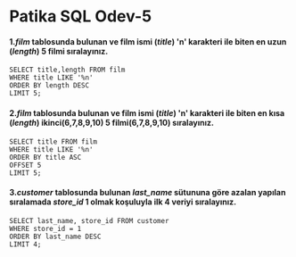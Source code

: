 # Patika SQL Odev-5

#### 1.*film* tablosunda bulunan ve film ismi (*title*) 'n' karakteri ile biten en uzun (*length*) 5 filmi sıralayınız.

````roomsql
SELECT title,length FROM film
WHERE title LIKE '%n'
ORDER BY length DESC
LIMIT 5;
````

#### 2.*film* tablosunda bulunan ve film ismi (*title*) 'n' karakteri ile biten en kısa (*length*) ikinci(6,7,8,9,10) 5 filmi(6,7,8,9,10) sıralayınız.

````roomsql
SELECT title FROM film 
WHERE title LIKE '%n'
ORDER BY title ASC
OFFSET 5
LIMIT 5;
````

#### 3.*customer* tablosunda bulunan *last_name* sütununa göre azalan yapılan sıralamada *store_id* 1 olmak koşuluyla ilk 4 veriyi sıralayınız.

````roomsql
SELECT last_name, store_id FROM customer 
WHERE store_id = 1
ORDER BY last_name DESC
LIMIT 4;
````
